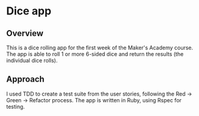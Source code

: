 # Dice app

## Overview

This is a dice rolling app for the first week of the Maker's Academy course.
The app is able to roll 1 or more 6-sided dice and return the results (the
individual dice rolls).

## Approach

I used TDD to create a test suite from the user stories, following the
Red -> Green -> Refactor process. The app is written in Ruby, using Rspec for
testing. 
